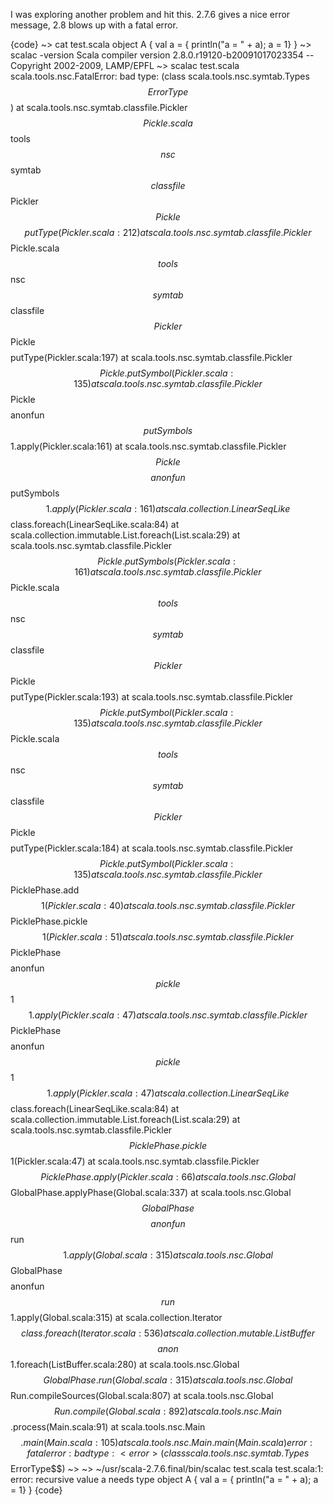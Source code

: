 I was exploring another problem and hit this. 2.7.6 gives a nice error message, 2.8 blows up with a fatal error.

{code}
~> cat test.scala 
object A { val a = { println("a = " + a); a = 1} }
~> scalac -version
Scala compiler version 2.8.0.r19120-b20091017023354 -- Copyright 2002-2009, LAMP/EPFL
~> scalac test.scala 
scala.tools.nsc.FatalError: bad type: <error>(class scala.tools.nsc.symtab.Types$$ErrorType$$)
	at scala.tools.nsc.symtab.classfile.Pickler$$Pickle.scala$$tools$$nsc$$symtab$$classfile$$Pickler$$Pickle$$$$putType(Pickler.scala:212)
	at scala.tools.nsc.symtab.classfile.Pickler$$Pickle.scala$$tools$$nsc$$symtab$$classfile$$Pickler$$Pickle$$$$putType(Pickler.scala:197)
	at scala.tools.nsc.symtab.classfile.Pickler$$Pickle.putSymbol(Pickler.scala:135)
	at scala.tools.nsc.symtab.classfile.Pickler$$Pickle$$$$anonfun$$putSymbols$$1.apply(Pickler.scala:161)
	at scala.tools.nsc.symtab.classfile.Pickler$$Pickle$$$$anonfun$$putSymbols$$1.apply(Pickler.scala:161)
	at scala.collection.LinearSeqLike$$class.foreach(LinearSeqLike.scala:84)
	at scala.collection.immutable.List.foreach(List.scala:29)
	at scala.tools.nsc.symtab.classfile.Pickler$$Pickle.putSymbols(Pickler.scala:161)
	at scala.tools.nsc.symtab.classfile.Pickler$$Pickle.scala$$tools$$nsc$$symtab$$classfile$$Pickler$$Pickle$$$$putType(Pickler.scala:193)
	at scala.tools.nsc.symtab.classfile.Pickler$$Pickle.putSymbol(Pickler.scala:135)
	at scala.tools.nsc.symtab.classfile.Pickler$$Pickle.scala$$tools$$nsc$$symtab$$classfile$$Pickler$$Pickle$$$$putType(Pickler.scala:184)
	at scala.tools.nsc.symtab.classfile.Pickler$$Pickle.putSymbol(Pickler.scala:135)
	at scala.tools.nsc.symtab.classfile.Pickler$$PicklePhase.add$$1(Pickler.scala:40)
	at scala.tools.nsc.symtab.classfile.Pickler$$PicklePhase.pickle$$1(Pickler.scala:51)
	at scala.tools.nsc.symtab.classfile.Pickler$$PicklePhase$$$$anonfun$$pickle$$1$$1.apply(Pickler.scala:47)
	at scala.tools.nsc.symtab.classfile.Pickler$$PicklePhase$$$$anonfun$$pickle$$1$$1.apply(Pickler.scala:47)
	at scala.collection.LinearSeqLike$$class.foreach(LinearSeqLike.scala:84)
	at scala.collection.immutable.List.foreach(List.scala:29)
	at scala.tools.nsc.symtab.classfile.Pickler$$PicklePhase.pickle$$1(Pickler.scala:47)
	at scala.tools.nsc.symtab.classfile.Pickler$$PicklePhase.apply(Pickler.scala:66)
	at scala.tools.nsc.Global$$GlobalPhase.applyPhase(Global.scala:337)
	at scala.tools.nsc.Global$$GlobalPhase$$$$anonfun$$run$$1.apply(Global.scala:315)
	at scala.tools.nsc.Global$$GlobalPhase$$$$anonfun$$run$$1.apply(Global.scala:315)
	at scala.collection.Iterator$$class.foreach(Iterator.scala:536)
	at scala.collection.mutable.ListBuffer$$$$anon$$1.foreach(ListBuffer.scala:280)
	at scala.tools.nsc.Global$$GlobalPhase.run(Global.scala:315)
	at scala.tools.nsc.Global$$Run.compileSources(Global.scala:807)
	at scala.tools.nsc.Global$$Run.compile(Global.scala:892)
	at scala.tools.nsc.Main$$.process(Main.scala:91)
	at scala.tools.nsc.Main$$.main(Main.scala:105)
	at scala.tools.nsc.Main.main(Main.scala)
error: fatal error: bad type: <error>(class scala.tools.nsc.symtab.Types$$ErrorType$$)
~> 
~> ~/usr/scala-2.7.6.final/bin/scalac test.scala 
test.scala:1: error: recursive value a needs type
object A { val a = { println("a = " + a); a = 1} }
{code}

